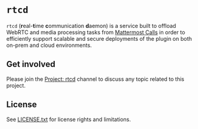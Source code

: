 

# `rtcd`

`rtcd` (**r**eal-**t**ime **c**ommunication **d**aemon) is a service built to offload WebRTC and media processing tasks from [Mattermost Calls](https://github.com/mattermost/mattermost-plugin-calls) in order to efficiently support scalable and secure deployments of the plugin on both on-prem and cloud environments.

## Get involved

Please join the [Project: rtcd](https://community.mattermost.com/core/channels/project-rtcd) channel to discuss any topic related to this project.

## License

See [LICENSE.txt](LICENSE.txt) for license rights and limitations.

